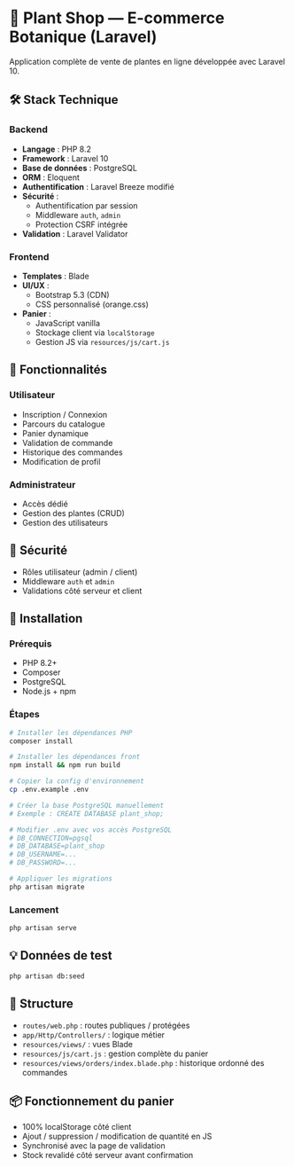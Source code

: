 # 🌿 Plant Shop — E-commerce Botanique (Laravel)

Application complète de vente de plantes en ligne développée avec Laravel 10.

## 🛠️ Stack Technique

### Backend
- **Langage** : PHP 8.2
- **Framework** : Laravel 10
- **Base de données** : PostgreSQL
- **ORM** : Eloquent
- **Authentification** : Laravel Breeze modifié
- **Sécurité** :
  - Authentification par session
  - Middleware `auth`, `admin`
  - Protection CSRF intégrée
- **Validation** : Laravel Validator

### Frontend
- **Templates** : Blade
- **UI/UX** :
  - Bootstrap 5.3 (CDN)
  - CSS personnalisé (orange.css)
- **Panier** :
  - JavaScript vanilla
  - Stockage client via `localStorage`
  - Gestion JS via `resources/js/cart.js`

## 🧩 Fonctionnalités

### Utilisateur
- Inscription / Connexion
- Parcours du catalogue
- Panier dynamique
- Validation de commande
- Historique des commandes
- Modification de profil

### Administrateur
- Accès dédié
- Gestion des plantes (CRUD)
- Gestion des utilisateurs

## 🔐 Sécurité
- Rôles utilisateur (admin / client)
- Middleware `auth` et `admin`
- Validations côté serveur et client

## 🚀 Installation

### Prérequis
- PHP 8.2+
- Composer
- PostgreSQL
- Node.js + npm

### Étapes

```bash
# Installer les dépendances PHP
composer install

# Installer les dépendances front
npm install && npm run build

# Copier la config d'environnement
cp .env.example .env

# Créer la base PostgreSQL manuellement
# Exemple : CREATE DATABASE plant_shop;

# Modifier .env avec vos accès PostgreSQL
# DB_CONNECTION=pgsql
# DB_DATABASE=plant_shop
# DB_USERNAME=...
# DB_PASSWORD=...

# Appliquer les migrations
php artisan migrate
````

### Lancement

```bash
php artisan serve
```

## 💡 Données de test

```bash
php artisan db:seed
```

## 📁 Structure

* `routes/web.php` : routes publiques / protégées
* `app/Http/Controllers/` : logique métier
* `resources/views/` : vues Blade
* `resources/js/cart.js` : gestion complète du panier
* `resources/views/orders/index.blade.php` : historique ordonné des commandes

## 📦 Fonctionnement du panier

* 100% localStorage côté client
* Ajout / suppression / modification de quantité en JS
* Synchronisé avec la page de validation
* Stock revalidé côté serveur avant confirmation
